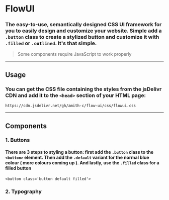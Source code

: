 # FlowUI   

### The easy-to-use, semantically designed CSS UI framework for you to easily design and customize your website. Simple add a `.button` class to create a stylized button and customize it with `.filled` or `.outlined`. It's that simple.        
> Some components require JavaScript to work properly   
***   

## Usage
### You can get the CSS file containing the styles from the jsDelivr CDN and add it to the `<head>` section of your HTML page: 
    https://cdn.jsdelivr.net/gh/amith-c/flow-ui/css/flowui.css
***

## Components
### 1. Buttons
#### There are 3 steps to styling a button: first add the `.button` class to the `<button>` element. Then add the `.default` variant for the normal blue colour ( more colours coming up ). And lastly, use the `.filled` class for a filled button
    <button class='button default filled'>
### 2. Typography

